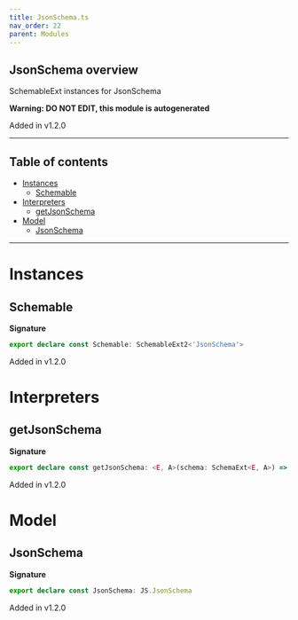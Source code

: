 ```yaml
---
title: JsonSchema.ts
nav_order: 22
parent: Modules
---
```


## JsonSchema overview

SchemableExt instances for JsonSchema

**Warning: DO NOT EDIT, this module is autogenerated**

Added in v1.2.0

---

<h2 class="text-delta">Table of contents</h2>

- [Instances](#instances)
  - [Schemable](#schemable)
- [Interpreters](#interpreters)
  - [getJsonSchema](#getjsonschema)
- [Model](#model)
  - [JsonSchema](#jsonschema)

---

# Instances

## Schemable

**Signature**

```ts
export declare const Schemable: SchemableExt2<'JsonSchema'>
```

Added in v1.2.0

# Interpreters

## getJsonSchema

**Signature**

```ts
export declare const getJsonSchema: <E, A>(schema: SchemaExt<E, A>) => Const<JS.JsonSchemaWithDescription, E>
```

Added in v1.2.0

# Model

## JsonSchema

**Signature**

```ts
export declare const JsonSchema: JS.JsonSchema
```

Added in v1.2.0
